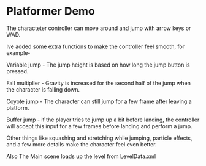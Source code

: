 # Platformer Demo

The characteter controller can move around and jump with arrow keys or WAD.

Ive added some extra functions to make the controller feel smooth, for example-

Variable jump - The jump height is based on how long the jump button is pressed.

Fall multiplier - Gravity is increased for the second half of the jump when the character is falling down. 

Coyote jump - The character can still jump for a few frame after leaving a platform.

Buffer jump - if the player tries to jump up a bit before landing, the controller will accept this input for a few frames before landing and perform a jump.

Other things like squashing and stretching while jumping, particle effects, and a few more details make the character feel even better.

Also The Main scene loads up the level from LevelData.xml

